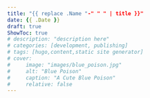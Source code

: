 ```yaml
---
title: "{{ replace .Name "-" " " | title }}"
date: {{ .Date }}
draft: true
ShowToc: true
# description: "description here"
# categories: [development, publishing]
# tags: [hugo,content,static site generator]
# cover:
#     image: "images/blue_poison.jpg"
#     alt: "Blue Poison"
#     caption: "A Cute Blue Poison"
#     relative: false
---
```


